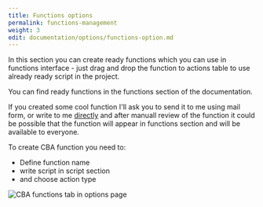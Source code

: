 ```yaml
---
title: Functions options
permalink: functions-management
weight: 3
edit: documentation/options/functions-option.md
---
```


In this section you can create ready functions which you can use in functions interface - just drag and drop the function to actions table to use already ready script in the project.

You can find ready functions in the functions section of the documentation.

If you created some cool function I'll ask you to send it to me using mail form, or write to me [directly](mailto:saroyanm@gmail.com?Subject=From%20CBA%20user) and after manuall review of the function it could be possible that the function will appear in functions section and will be available to everyone.

To create CBA function you need to:

- Define function name
- write script in script section
- and choose action type

![CBA functions tab in options page](/images/extension/options/functions.png)
